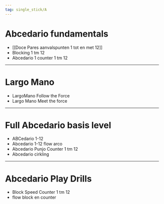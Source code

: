 ```yaml
---
tag: single_stick/A
---
```

# Abcedario fundamentals
- [[Doce Pares aanvalspunten 1 tot en met 12]]
- Blocking 1 tm 12
- Abcedario 1 counter 1 tm 12
---
  
# Largo Mano
- LargoMano Follow the Force
- Largo Mano Meet the force
---
  
# Full Abcedario basis level
- ABCedario 1-12
- Abcedario 1-12  flow arco
- Abcedario Punjo Counter 1 tm 12
- Abcedario cirkling

---
# Abcedario Play Drills
- Block Speed Counter 1 tm 12
- flow block en counter